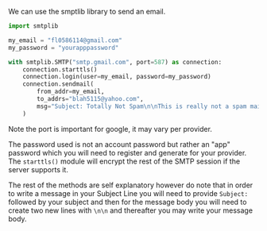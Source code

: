 We can use the smptlib library to send an email.

```python
import smtplib

my_email = "fl0586114@gmail.com"
my_password = "yourapppassword"

with smtplib.SMTP("smtp.gmail.com", port=587) as connection:
    connection.starttls()
    connection.login(user=my_email, password=my_password)
    connection.sendmail(
        from_addr=my_email,
        to_addrs="blah5115@yahoo.com",
        msg="Subject: Totally Not Spam\n\nThis is really not a spam mail",
    )
```

Note the port is important for google, it may vary per provider.

The password used is not an account password but rather an "app" password which you will need to register and generate for your provider. The `starttls()` module will encrypt the rest of the SMTP session if the server supports it.

The rest of the methods are self explanatory however do note that in order to write a message in your Subject Line you will need to provide `Subject:` followed by your subject and then for the message body you will need to create two new lines with `\n\n` and thereafter you may write your message body.